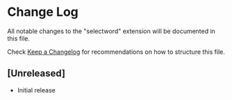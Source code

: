 # Change Log
All notable changes to the "selectword" extension will be documented in this file.

Check [Keep a Changelog](http://keepachangelog.com/) for recommendations on how to structure this file.

## [Unreleased]
- Initial release